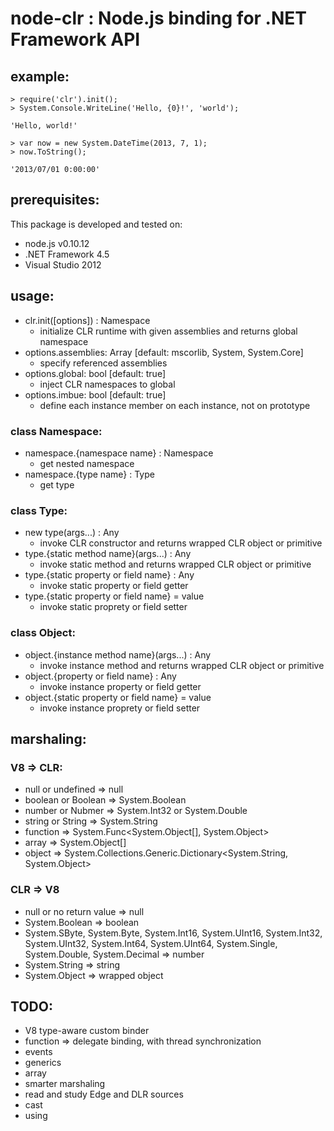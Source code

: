 # node-clr : Node.js binding for .NET Framework API

## example:
	> require('clr').init();
	> System.Console.WriteLine('Hello, {0}!', 'world');
	
	'Hello, world!'
	
	> var now = new System.DateTime(2013, 7, 1);
	> now.ToString();
	
	'2013/07/01 0:00:00'


## prerequisites:

This package is developed and tested on:

- node.js v0.10.12
- .NET Framework 4.5
- Visual Studio 2012


## usage:
- clr.init([options]) : Namespace
	- initialize CLR runtime with given assemblies and returns global namespace
- options.assemblies: Array [default: mscorlib, System, System.Core]
	- specify referenced assemblies
- options.global: bool [default: true]
	- inject CLR namespaces to global
- options.imbue: bool [default: true]
	- define each instance member on each instance, not on prototype

### class Namespace:
- namespace.{namespace name} : Namespace
	- get nested namespace
- namespace.{type name} : Type
	- get type

### class Type:
- new type(args...) : Any
	- invoke CLR constructor and returns wrapped CLR object or primitive
- type.{static method name}(args...) : Any
	- invoke static method and returns wrapped CLR object or primitive
- type.{static property or field name} : Any
	- invoke static property or field getter
- type.{static property or field name} = value
	- invoke static proprety or field setter

### class Object:
- object.{instance method name}(args...) : Any
	- invoke instance method and returns wrapped CLR object or primitive
- object.{property or field name} : Any
	- invoke instance property or field getter
- object.{static property or field name} = value
	- invoke instance proprety or field setter

## marshaling:
### V8 => CLR:
- null or undefined => null
- boolean or Boolean => System.Boolean
- number or Nubmer => System.Int32 or System.Double
- string or String => System.String
- function => System.Func<System.Object[], System.Object>
- array => System.Object[]
- object => System.Collections.Generic.Dictionary<System.String, System.Object>

### CLR => V8
- null or no return value => null
- System.Boolean => boolean
- System.SByte, System.Byte, System.Int16, System.UInt16, System.Int32, System.UInt32, System.Int64, System.UInt64, System.Single, System.Double, System.Decimal => number
- System.String => string
- System.Object => wrapped object

## TODO:
- V8 type-aware custom binder
- function => delegate binding, with thread synchronization
- events
- generics
- array
- smarter marshaling
- read and study Edge and DLR sources
- cast
- using